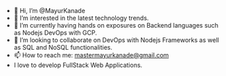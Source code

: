 - 👋 Hi, I’m @MayurKanade
- 👀 I’m interested in the latest technology trends.
- 🌱 I’m currently having hands on exposures on Backend languages such as Nodejs DevOps with GCP.
- 💞️ I’m looking to collaborate on DevOps with Nodejs Frameworks as well as SQL and NoSQL functionalities.
- 📫 How to reach me: mastermayurkanade@gmail.com
- I love to develop FullStack Web Applications.

<!---
MasterKanade/MasterKanade is a ✨ special ✨ repository because its `README.md` (this file) appears on your GitHub profile.
You can click the Preview link to take a look at your changes.
--->
